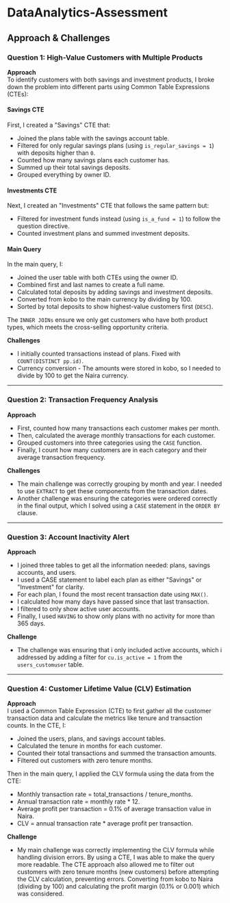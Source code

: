 # DataAnalytics-Assessment

## Approach & Challenges

### **Question 1: High-Value Customers with Multiple Products**

**Approach**  
To identify customers with both savings and investment products, I broke down the problem into different parts using Common Table Expressions (CTEs):

#### Savings CTE

First, I created a "Savings" CTE that:

- Joined the plans table with the savings account table.
- Filtered for only regular savings plans (using `is_regular_savings = 1`) with deposits higher than `0`.
- Counted how many savings plans each customer has.
- Summed up their total savings deposits.
- Grouped everything by owner ID.

#### Investments CTE

Next, I created an "Investments" CTE that follows the same pattern but:

- Filtered for investment funds instead (using `is_a_fund = 1`) to follow the question directive.
- Counted investment plans and summed investment deposits.

#### Main Query

In the main query, I:

- Joined the user table with both CTEs using the owner ID.
- Combined first and last names to create a full name.
- Calculated total deposits by adding savings and investment deposits.
- Converted from kobo to the main currency by dividing by 100.
- Sorted by total deposits to show highest-value customers first (`DESC`).

The `INNER JOINs` ensure we only get customers who have both product types, which meets the cross-selling opportunity criteria.

**Challenges**  
- I initially counted transactions instead of plans. Fixed with `COUNT(DISTINCT pp.id)`.
- Currency conversion - The amounts were stored in kobo, so I needed to divide by 100 to get the Naira currency.

---

### **Question 2: Transaction Frequency Analysis**
**Approach**  
- First, counted how many transactions each customer makes per month.
- Then, calculated the average monthly transactions for each customer.
- Grouped customers into three categories using the `CASE` function.
- Finally, I count how many customers are in each category and their average transaction frequency.


**Challenges**  
- The main challenge was correctly grouping by month and year. I needed to use `EXTRACT` to get these components from the transaction dates. 
- Another challenge was ensuring the categories were ordered correctly in the final output, which I solved using a `CASE` statement in the `ORDER BY` clause.

---

### **Question 3: Account Inactivity Alert**
**Approach**  
- I joined three tables to get all the information needed: plans, savings accounts, and users.
- I used a CASE statement to label each plan as either "Savings" or "Investment" for clarity.
- For each plan, I found the most recent transaction date using `MAX()`.
- I calculated how many days have passed since that last transaction.
- I filtered to only show active user accounts.
- Finally, I used `HAVING` to show only plans with no activity for more than 365 days.

**Challenge**  
- The challenge was ensuring that i only included active accounts, which i addressed by adding a filter for `cu.is_active = 1` from the `users_customuser` table.

---

### **Question 4: Customer Lifetime Value (CLV) Estimation**
**Approach**  
I used a Common Table Expression (CTE) to first gather all the customer transaction data and calculate the metrics like tenure and transaction counts. In the CTE, I:

- Joined the users, plans, and savings account tables.
- Calculated the tenure in months for each customer.
- Counted their total transactions and summed the transaction amounts.
- Filtered out customers with zero tenure months.

Then in the main query, I applied the CLV formula using the data from the CTE:

- Monthly transaction rate = total_transactions / tenure_months.
- Annual transaction rate = monthly rate * 12.
- Average profit per transaction = 0.1% of average transaction value in Naira.
- CLV = annual transaction rate * average profit per transaction.

**Challenge**  
- My main challenge was correctly implementing the CLV formula while handling division errors. By using a CTE, I was able to make the query more readable. The CTE approach also allowed me to filter out customers with zero tenure months (new customers) before attempting the CLV calculation, preventing errors. Converting from kobo to Naira (dividing by 100) and calculating the profit margin (0.1% or 0.001) which was considered.
